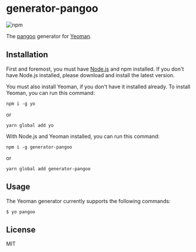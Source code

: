 # generator-pangoo

![npm](https://img.shields.io/npm/v/generator-pangoo)

The [pangoo](https://pangoojs.com/) generator for [Yeoman](https://yeoman.io/).

## Installation

First and foremost, you must have [Node.js](http://nodejs.org) and npm installed. If you don't have Node.js installed, please download and install the latest version.

You must also install Yeoman, if you don't have it installed already. To install Yeoman, you can run this command:

```npm
npm i -g yo
```
or
```npm
yarn global add yo
```

With Node.js and Yeoman installed, you can run this command:

```npm
npm i -g generator-pangoo
```
or 
```npm
yarn global add generator-pangoo
```

## Usage

The Yeoman generator currently supports the following commands:

```
$ yo pangoo
```

## License

MIT

